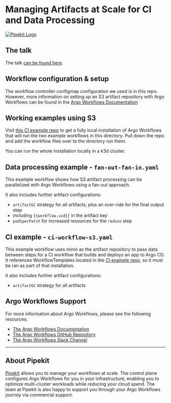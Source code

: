 # Managing Artifacts at Scale for CI and Data Processing

[![Pipekit Logo](https://raw.githubusercontent.com/pipekit/talk-demos/main/assets/images/pipekit-logo.png)](https://pipekit.io)

## The talk
The talk [can be found here](https://youtu.be/ucnOQuNkIbE).

## Workflow configuration & setup
The workflow controller configmap configuration we used is in this repo. However, more information on setting up an S3 artifact repository with Argo Workflows can be found in the [Argo Workflows Documentation](https://argoproj.github.io/argo-workflows/configure-artifact-repository/#configuring-aws-s3)

## Working examples using S3
Visit [this CI example repo](https://github.com/pipekit/argo-workflows-ci-example) to get a fully local installation of Argo Workflows that will run the two example workflows in this directory. Pull down the repo and add the workflow files over to the directory run them.

You can run the whole installation locally in a k3d cluster. 

## Data processing example - `fan-out-fan-in.yaml`
This example workflow shows how S3 artifact processing can be parallelized with Argo Workflows using a fan-out approach. 

It also includes further artifact configurations:
- `artifactGC` strategy for all artifacts, plus an over-ride for the final output step
- including `{{workflow.uid}}` in the artifact key
- `podSpecPatch` for increased resources for the `reduce` step

## CI example - `ci-workflow-s3.yaml`
This example workflow uses minio as the artifact repository to pass data between steps for a CI workflow that builds and deploys an app to Argo CD. It references WorkflowTemplates located in the [CI example repo](https://github.com/pipekit/argo-workflows-ci-example), so it must be ran as part of that installation.

It also includes further artifact configurations:
- `artifactGC` strategy for all artifacts

## Argo Workflows Support

For more information about Argo Workflows, please see the following resources:


* [The Argo Workflows Documentation](https://argoproj.github.io/argo-workflows/)
* [The Argo Workflows GitHub Repository](https://github.com/argoproj/argo-workflows/)
* [The Argo Workflows Slack Channel](https://cloud-native.slack.com/archives/C01QW9QSSSK)

---

## About Pipekit
[Pipekit](pipekit.io) allows you to manage your workflows at scale. The control plane configures Argo Workflows for you in your infrastructure, enabling you to optimize multi-cluster workloads while reducing your cloud spend.  The team at Pipekit is also happy to support you through your Argo Workflows journey via commercial support.
